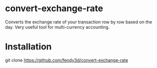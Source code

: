 # convert-exchange-rate
Converts the exchange rate of your transaction row by row based on the day. Very useful tool for multi-currency accounting.

# Installation
git clone https://github.com/fendy3d/convert-exchange-rate
